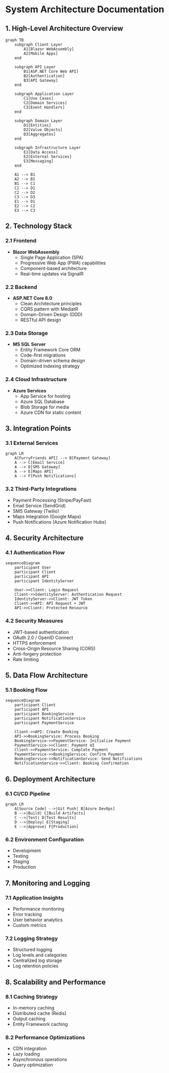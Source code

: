 # System Architecture Documentation

## 1. High-Level Architecture Overview

```mermaid
graph TB
    subgraph Client Layer
        A1[Blazor WebAssembly]
        A2[Mobile Apps]
    end
    
    subgraph API Layer
        B1[ASP.NET Core Web API]
        B2[Authentication]
        B3[API Gateway]
    end
    
    subgraph Application Layer
        C1[Use Cases]
        C2[Domain Services]
        C3[Event Handlers]
    end
    
    subgraph Domain Layer
        D1[Entities]
        D2[Value Objects]
        D3[Aggregates]
    end
    
    subgraph Infrastructure Layer
        E1[Data Access]
        E2[External Services]
        E3[Messaging]
    end
    
    A1 --> B1
    A2 --> B1
    B1 --> C1
    C1 --> D1
    C2 --> D2
    C3 --> D3
    E1 --> D1
    E2 --> C2
    E3 --> C3
```

## 2. Technology Stack

### 2.1 Frontend
- **Blazor WebAssembly**
  - Single Page Application (SPA)
  - Progressive Web App (PWA) capabilities
  - Component-based architecture
  - Real-time updates via SignalR

### 2.2 Backend
- **ASP.NET Core 8.0**
  - Clean Architecture principles
  - CQRS pattern with MediatR
  - Domain-Driven Design (DDD)
  - RESTful API design

### 2.3 Data Storage
- **MS SQL Server**
  - Entity Framework Core ORM
  - Code-first migrations
  - Domain-driven schema design
  - Optimized indexing strategy

### 2.4 Cloud Infrastructure
- **Azure Services**
  - App Service for hosting
  - Azure SQL Database
  - Blob Storage for media
  - Azure CDN for static content

## 3. Integration Points

### 3.1 External Services
```mermaid
graph LR
    A[FurryFriends API] --> B[Payment Gateway]
    A --> C[Email Service]
    A --> D[SMS Gateway]
    A --> E[Maps API]
    A --> F[Push Notifications]
```

### 3.2 Third-Party Integrations
- Payment Processing (Stripe/PayFast)
- Email Service (SendGrid)
- SMS Gateway (Twilio)
- Maps Integration (Google Maps)
- Push Notifications (Azure Notification Hubs)

## 4. Security Architecture

### 4.1 Authentication Flow
```mermaid
sequenceDiagram
    participant User
    participant Client
    participant API
    participant IdentityServer
    
    User->>Client: Login Request
    Client->>IdentityServer: Authentication Request
    IdentityServer->>Client: JWT Token
    Client->>API: API Request + JWT
    API->>Client: Protected Resource
```

### 4.2 Security Measures
- JWT-based authentication
- OAuth 2.0 / OpenID Connect
- HTTPS enforcement
- Cross-Origin Resource Sharing (CORS)
- Anti-forgery protection
- Rate limiting

## 5. Data Flow Architecture

### 5.1 Booking Flow
```mermaid
sequenceDiagram
    participant Client
    participant API
    participant BookingService
    participant NotificationService
    participant PaymentService
    
    Client->>API: Create Booking
    API->>BookingService: Process Booking
    BookingService->>PaymentService: Initialize Payment
    PaymentService->>Client: Payment UI
    Client->>PaymentService: Complete Payment
    PaymentService->>BookingService: Confirm Payment
    BookingService->>NotificationService: Send Notifications
    NotificationService->>Client: Booking Confirmation
```

## 6. Deployment Architecture

### 6.1 CI/CD Pipeline
```mermaid
graph LR
    A[Source Code] -->|Git Push| B[Azure DevOps]
    B -->|Build| C[Build Artifacts]
    C -->|Test| D[Test Results]
    D -->|Deploy| E[Staging]
    E -->|Approve| F[Production]
```

### 6.2 Environment Configuration
- Development
- Testing
- Staging
- Production

## 7. Monitoring and Logging

### 7.1 Application Insights
- Performance monitoring
- Error tracking
- User behavior analytics
- Custom metrics

### 7.2 Logging Strategy
- Structured logging
- Log levels and categories
- Centralized log storage
- Log retention policies

## 8. Scalability and Performance

### 8.1 Caching Strategy
- In-memory caching
- Distributed cache (Redis)
- Output caching
- Entity Framework caching

### 8.2 Performance Optimizations
- CDN integration
- Lazy loading
- Asynchronous operations
- Query optimization